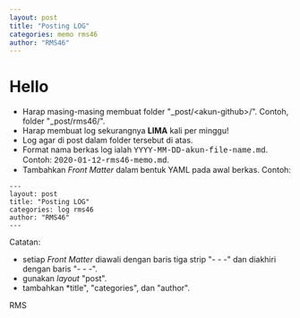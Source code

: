 ```yaml
---
layout: post
title: "Posting LOG"
categories: memo rms46
author: "RMS46"
---
```


# Hello

- Harap masing-masing membuat folder "_post/&lt;akun-github&gt;/".
  Contoh, folder "_post/rms46/".
- Harap membuat log sekurangnya **LIMA** kali per minggu!
- Log agar di post dalam folder tersebut di atas.
- Format nama berkas log ialah <span style="font-family:Courier">YYYY-MM-DD-akun-file-name.md</span>.
  Contoh: <span style="font-family:Courier">2020-01-12-rms46-memo.md</span>.
- Tambahkan *Front Matter* dalam bentuk YAML pada awal berkas. Contoh:
```
---
layout: post
title: "Posting LOG"
categories: log rms46
author: "RMS46"
---
```
  Catatan: 
  - setiap *Front Matter* diawali dengan baris tiga strip "- - -" dan diakhiri dengan baris "- - -".
  - gunakan *layout* "post".
  - tambahkan *title", "categories", dan "author".


RMS



